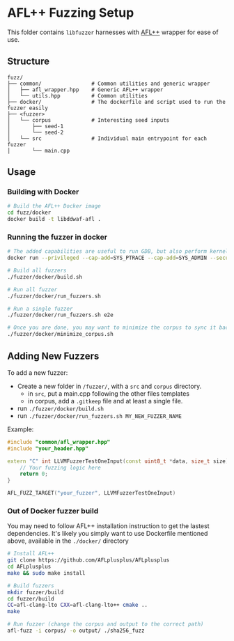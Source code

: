 # AFL++ Fuzzing Setup

This folder contains `libfuzzer` harnesses with [AFL++](https://github.com/AFLplusplus/AFLplusplus/) wrapper for ease of use.

## Structure

```
fuzz/
├── common/                # Common utilities and generic wrapper
│   ├── afl_wrapper.hpp    # Generic AFL++ wrapper
│   └── utils.hpp          # Common utilities
├── docker/                # The dockerfile and script used to run the fuzzer easily
├── <fuzzer>
│   └── corpus             # Interesting seed inputs
│       ├── seed-1
│       └── seed-2
│   └── src                # Individual main entrypoint for each fuzzer
│       └── main.cpp
```

## Usage

### Building with Docker

```bash
# Build the AFL++ Docker image
cd fuzz/docker
docker build -t libddwaf-afl .
```

### Running the fuzzer in docker

```bash
# The added capabilities are useful to run GDB, but also perform kernel setting tweaks
docker run --privileged --cap-add=SYS_PTRACE --cap-add=SYS_ADMIN --security-opt seccomp=unconfined -v $(pwd):/workspace -it libddwaf-afl

# Build all fuzzers
./fuzzer/docker/build.sh

# Run all fuzzer
./fuzzer/docker/run_fuzzers.sh

# Run a single fuzzer
./fuzzer/docker/run_fuzzers.sh e2e

# Once you are done, you may want to minimize the corpus to sync it back in git
./fuzzer/docker/minimize_corpus.sh
```

## Adding New Fuzzers

To add a new fuzzer:

- Create a new folder in `/fuzzer/`, with a `src` and `corpus` directory.
  - in `src`, put a main.cpp following the other files templates
  - in corpus, add a `.gitkeep` file and at least a single file.
- run `./fuzzer/docker/build.sh`
- run `./fuzzer/docker/run_fuzzers.sh MY_NEW_FUZZER_NAME`

Example:

```cpp
#include "common/afl_wrapper.hpp"
#include "your_header.hpp"

extern "C" int LLVMFuzzerTestOneInput(const uint8_t *data, size_t size) {
    // Your fuzzing logic here
    return 0;
}

AFL_FUZZ_TARGET("your_fuzzer", LLVMFuzzerTestOneInput)
```

### Out of Docker fuzzer build

You may need to follow AFL++ installation instruction to get the lastest dependencies.
It's likely you simply want to use Dockerfile mentioned above, available in the `./docker/` directory

```bash
# Install AFL++
git clone https://github.com/AFLplusplus/AFLplusplus
cd AFLplusplus
make && sudo make install

# Build fuzzers
mkdir fuzzer/build
cd fuzzer/build
CC=afl-clang-lto CXX=afl-clang-lto++ cmake ..
make

# Run fuzzer (change the corpus and output to the correct path)
afl-fuzz -i corpus/ -o output/ ./sha256_fuzz
```
